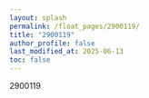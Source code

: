 ```yaml
---
layout: splash
permalink: /float_pages/2900119/
title: "2900119"
author_profile: false
last_modified_at: 2025-06-13
toc: false
---
```

 
2900119
